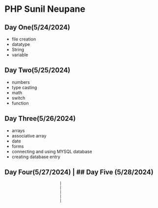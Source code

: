 # PHP Sunil Neupane

## Day One(5/24/2024)

- file creation
- datatype
- String
- variable

## Day Two(5/25/2024)

- numbers
- type casting
- math
- switch
- function

## Day Three(5/26/2024)

- arrays
- associative array
- date
- forms
- connecting and using MYSQL database
- creating database entry

## Day Four(5/27/2024) | ## Day Five (5/28/2024)

                             |
                             |
                             |
                             |
                             |
